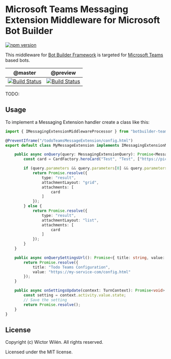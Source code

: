 # Microsoft Teams Messaging Extension Middleware for Microsoft Bot Builder 

[![npm version](https://badge.fury.io/js/botbuilder-teams-messagingextensions.svg)](https://badge.fury.io/js/botbuilder-teams-messagingextensions)

This middleware for [Bot Builder Framework](https://www.npmjs.com/package/botbuilder) is targeted for [Microsoft Teams](https://docs.microsoft.com/en-us/microsoftteams/platform/) based bots.

 | @master | @preview |
 :--------:|:---------:
 [![Build Status](https://travis-ci.org/wictorwilen/botbuilder-teams-messagingextensions.svg?branch=master)](https://travis-ci.org/wictorwilen/botbuilder-teams-messagingextensions)|[![Build Status](https://travis-ci.org/wictorwilen/botbuilder-teams-messagingextensions.svg?branch=preview)](https://travis-ci.org/wictorwilen/botbuilder-teams-messagingextensions)

TODO: 

## Usage

To implement a Messaging Extension handler create a class like this:

``` TypeScript
import { IMessagingExtensionMiddlewareProcessor } from "botbuilder-teams-messagingextensions";

@PreventIframe("/todoTeamsMessageExtension/config.html")
export default class MyMessageExtension implements IMessagingExtensionMiddlewareProcessor {

    public async onQuery(query: MessagingExtensionQuery): Promise<MessagingExtensionResult> {
        const card = CardFactory.heroCard("Test", "Test", ["https://picsum.photos/200/200"]);

        if (query.parameters && query.parameters[0] && query.parameters[0].name === "initialRun") {
            return Promise.resolve({
                type: "result",
                attachmentLayout: "grid",
                attachments: [
                    card
                ]
            });
        } else {
            return Promise.resolve({
                type: "result",
                attachmentLayout: "list",
                attachments: [
                    card
                ]
            });
        }
    }

    public async onQuerySettingsUrl(): Promise<{ title: string, value: string }> {
        return Promise.resolve({
            title: "Todo Teams Configuration",
            value: "https://my-service-com/config.html"
        });
    }

    public async onSettingsUpdate(context: TurnContext): Promise<void> {
        const setting = context.activity.value.state;
        // Save the setting
        return Promise.resolve();
    }
}
``` 

## License

Copyright (c) Wictor Wilén. All rights reserved.

Licensed under the MIT license.